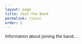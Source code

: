 ```yaml
---
layout: page
title: Join the Band
permalink: /join/
order: 2
---
```

Information about joining the band... 